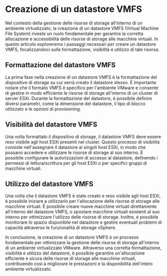 # Creazione di un datastore VMFS

Nel contesto della gestione delle risorse di storage all'interno di un ambiente virtualizzato, la creazione di un datastore VMFS (Virtual Machine File System) riveste un ruolo fondamentale per garantire la corretta allocazione e accessibilità delle risorse di storage alle macchine virtuali. In questo articolo esploreremo i passaggi necessari per creare un datastore VMFS, focalizzandoci sulla formattazione, visibilità e utilizzo di tale risorsa.

## Formattazione del datastore VMFS

La prima fase nella creazione di un datastore VMFS è la formattazione del dispositivo di storage su cui verrà creato il datastore stesso. È importante notare che il formato VMFS è specifico per l'ambiente VMware e consente di gestire in modo efficiente le risorse di storage all'interno di un cluster di server ESXi. Durante la formattazione del datastore, è possibile definire diversi parametri, come la dimensione del datastore, il tipo di blocco utilizzato e le opzioni di provisioning.

## Visibilità del datastore VMFS

Una volta formattato il dispositivo di storage, il datastore VMFS deve essere reso visibile agli host ESXi presenti nel cluster. Questo processo di visibilità consiste nell'assegnare il datastore ai singoli host ESXi, in modo che possano accedere e utilizzare le risorse di storage al suo interno. È possibile configurare le autorizzazioni di accesso al datastore, definendo i permessi di lettura/scrittura per gli host ESXi o per specifici gruppi di macchine virtuali.

## Utilizzo del datastore VMFS

Una volta che il datastore VMFS è stato creato e reso visibile agli host ESXi, è possibile iniziare a utilizzarlo per l'allocazione delle risorse di storage alle macchine virtuali. È possibile creare nuove macchine virtuali direttamente all'interno del datastore VMFS, o spostare macchine virtuali esistenti al suo interno per ottimizzare l'utilizzo delle risorse di storage. Inoltre, è possibile monitorare lo spazio disponibile nel datastore e gestire eventuali problemi di capacità attraverso le funzionalità di storage vSphere.

In conclusione, la creazione di un datastore VMFS è un processo fondamentale per ottimizzare la gestione delle risorse di storage all'interno di un ambiente virtualizzato VMware. Attraverso una corretta formattazione, visibilità e utilizzo del datastore, è possibile garantire un'allocazione efficiente e sicura delle risorse di storage alle macchine virtuali, contribuendo così a migliorare le prestazioni e la disponibilità dell'intero ambiente virtualizzato.
